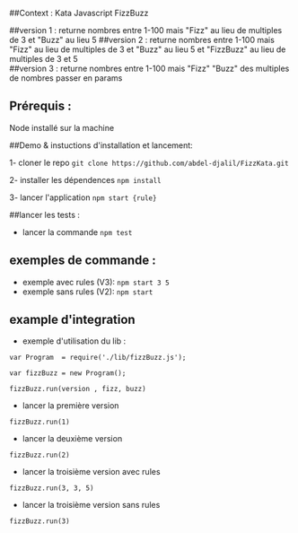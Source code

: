 ##Context : 
Kata Javascript FizzBuzz

##version 1 : 
returne nombres entre 1-100 mais "Fizz" au lieu de multiples de 3 et "Buzz" au lieu 5
##version 2 : 
returne nombres entre 1-100 mais "Fizz" au lieu de multiples de 3 et "Buzz" au lieu 5 et "FizzBuzz" au lieu de multiples de 3 et 5	
##version 3 : 
returne nombres entre 1-100 mais "Fizz" "Buzz" des multiples de nombres passer en params 

## Prérequis :
Node installé sur la machine 

##Demo & instuctions d'installation et lancement:

1- cloner le repo `git clone https://github.com/abdel-djalil/FizzKata.git`

2- installer les dépendences  `npm install`

3- lancer l'application `npm start {rule}` 

##lancer les tests  :
- lancer la commande `npm test`
 
## exemples de commande  :
- exemple avec rules (V3): 
	`npm start 3 5`  
- exemple sans rules (V2): 
	`npm start`
## example d'integration 
- exemple d'utilisation du lib :

`var Program  = require('./lib/fizzBuzz.js');`

`var fizzBuzz = new Program();`

`fizzBuzz.run(version , fizz, buzz)`

- lancer la première version 

`fizzBuzz.run(1)`

- lancer la deuxième version 

`fizzBuzz.run(2)`

- lancer la troisième version avec rules

`fizzBuzz.run(3, 3, 5)`

- lancer la troisième version sans rules

`fizzBuzz.run(3)`
